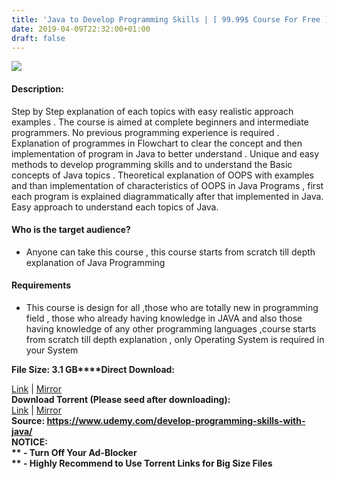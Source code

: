 ```yaml
---
title: 'Java to Develop Programming Skills | [ 99.99$ Course For Free ]'
date: 2019-04-09T22:32:00+01:00
draft: false
---
```


  

**[![](https://4.bp.blogspot.com/-JbIqk2fJlaY/XK0OsKRSkVI/AAAAAAAABjs/kbGmW1mxyK4yujlF6XVviUd2CdlKp-UkwCLcBGAs/s640/Java-to-Develop-Programming-Skills.jpg)](https://4.bp.blogspot.com/-JbIqk2fJlaY/XK0OsKRSkVI/AAAAAAAABjs/kbGmW1mxyK4yujlF6XVviUd2CdlKp-UkwCLcBGAs/s1600/Java-to-Develop-Programming-Skills.jpg)**

  
  

#### Description:

Step by Step explanation of each topics with easy realistic approach examples . The course is aimed at complete beginners and intermediate programmers. No previous programming experience is required . Explanation of programmes in Flowchart to clear the concept and then implementation of program in Java to better understand . Unique and easy methods to develop programming skills and to understand the Basic concepts of Java topics . Theoretical explanation of OOPS with examples and than implementation of characteristics of OOPS in Java Programs , first each program is explained diagrammatically after that implemented in Java. Easy approach to understand each topics of Java.  

#### Who is the target audience?

*   Anyone can take this course , this course starts from scratch till depth explanation of Java Programming

#### Requirements

*   This course is design for all ,those who are totally new in programming field , those who already having knowledge in JAVA and also those having knowledge of any other programming languages ,course starts from scratch till depth explanation , only Operating System is required in your System

**File Size: 3.1 GB****Direct Download:**  

[Link](http://crowdurl.com/JavatoDeveloplink1) | [Mirror](http://crowdurl.com/JavatoDeveloplink2)  
**Download Torrent (Please seed after downloading):**  
[Link](http://crowdurl.com/JavatoDeveloptorrent1) | [Mirror](http://crowdurl.com/JavatoDeveloptorrent2)  
**Source: **https://www.udemy.com/develop-programming-skills-with-java/  
**NOTICE:**  
** - Turn Off Your Ad-Blocker**  
** - Highly Recommend to Use Torrent Links for Big Size Files**